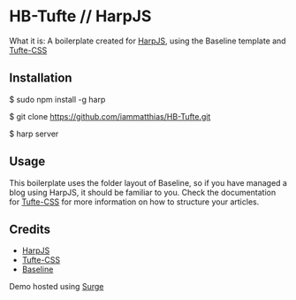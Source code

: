 # HB-Tufte // HarpJS

What it is: A boilerplate created for [HarpJS](http://harpjs.com), using the Baseline template and [Tufte-CSS](https://edwardtufte.github.io/tufte-css/)

## Installation

$ sudo npm install -g harp

$ git clone https://github.com/iammatthias/HB-Tufte.git

$ harp server

## Usage

This boilerplate uses the folder layout of Baseline, so if you have managed a blog using HarpJS, it should be familiar to you. Check the documentation for [Tufte-CSS](https://edwardtufte.github.io/tufte-css/) for more information on how to structure your articles.


## Credits

* [HarpJS](http://harpjs.com)
* [Tufte-CSS](https://edwardtufte.github.io/tufte-css/)
* [Baseline](https://github.com/rosshj/baseline)

Demo hosted using [Surge](https://surge.sh)
